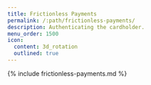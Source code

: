 ```yaml
---
title: Frictionless Payments
permalink: /:path/frictionless-payments/
description: Authenticating the cardholder.
menu_order: 1500
icon:
  content: 3d_rotation
  outlined: true
---
```


{% include frictionless-payments.md %}
